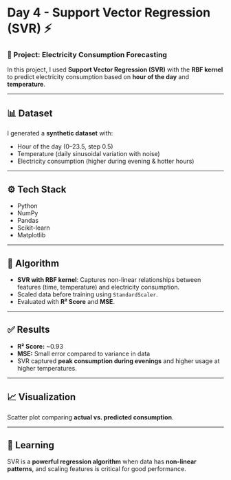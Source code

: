 # Day 4 - Support Vector Regression (SVR) ⚡

### 📌 Project: Electricity Consumption Forecasting

In this project, I used **Support Vector Regression (SVR)** with the **RBF kernel** to predict electricity consumption based on **hour of the day** and **temperature**.

---

## 📊 Dataset
I generated a **synthetic dataset** with:
- Hour of the day (0–23.5, step 0.5)
- Temperature (daily sinusoidal variation with noise)
- Electricity consumption (higher during evening & hotter hours)

---

## ⚙️ Tech Stack
- Python
- NumPy
- Pandas
- Scikit-learn
- Matplotlib

---

## 🧠 Algorithm
- **SVR with RBF kernel**: Captures non-linear relationships between features (time, temperature) and electricity consumption.  
- Scaled data before training using `StandardScaler`.  
- Evaluated with **R² Score** and **MSE**.

---

## ✅ Results
- **R² Score:** ~0.93  
- **MSE:** Small error compared to variance in data  
- SVR captured **peak consumption during evenings** and higher usage at higher temperatures.

---

## 📈 Visualization
Scatter plot comparing **actual vs. predicted consumption**.

---

## 🔗 Learning
SVR is a **powerful regression algorithm** when data has **non-linear patterns**, and scaling features is critical for good performance.

